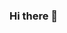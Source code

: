 ### Hi there 👋

<!--
**InfinityBowman/InfinityBowman** is a ✨ _special_ ✨ repository because its `README.md` (this file) appears on your GitHub profile.

Here are some ideas to get you started:

- 🔭 I’m currently working on figuring out webdev stuff as well as audio/DSP programming audio plugins.
- 🌱 I’m currently learning the above.
- 💬 Ask me about music. I like music.
- 📫 How to reach me: jacobamaynard@proton.me
- 😄 Pronouns: he/him
- ⚡ Fun fact: I make music!
-->
